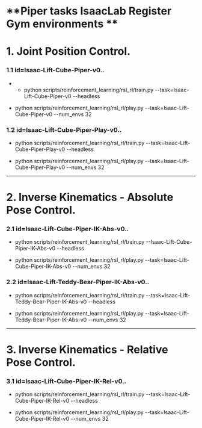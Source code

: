 # **Piper tasks IsaacLab Register Gym environments **




# **1. Joint Position Control.**

### **1.1 id=Isaac-Lift-Cube-Piper-v0..**

- - python scripts/reinforcement_learning/rsl_rl/train.py --task=Isaac-Lift-Cube-Piper-v0 --headless


- python scripts/reinforcement_learning/rsl_rl/play.py --task=Isaac-Lift-Cube-Piper-v0 --num_envs 32


### **1.2 id=Isaac-Lift-Cube-Piper-Play-v0..**


- python scripts/reinforcement_learning/rsl_rl/train.py --task=Isaac-Lift-Cube-Piper-Play-v0 --headless


- python scripts/reinforcement_learning/rsl_rl/play.py --task=Isaac-Lift-Cube-Piper-Play-v0 --num_envs 32

----------------------------------------------------


# **2. Inverse Kinematics - Absolute Pose Control.**

### **2.1 id=Isaac-Lift-Cube-Piper-IK-Abs-v0..**

- python scripts/reinforcement_learning/rsl_rl/train.py --Isaac-Lift-Cube-Piper-IK-Abs-v0 --headless


- python scripts/reinforcement_learning/rsl_rl/play.py --task=Isaac-Lift-Cube-Piper-IK-Abs-v0 --num_envs 32


### **2.2 id=Isaac-Lift-Teddy-Bear-Piper-IK-Abs-v0..**


- python scripts/reinforcement_learning/rsl_rl/train.py --task=Isaac-Lift-Teddy-Bear-Piper-IK-Abs-v0 --headless


- python scripts/reinforcement_learning/rsl_rl/play.py --task=Isaac-Lift-Teddy-Bear-Piper-IK-Abs-v0 --num_envs 32

----------------------------------------------------

# **3. Inverse Kinematics - Relative Pose Control.**

### **3.1 id=Isaac-Lift-Cube-Piper-IK-Rel-v0..**

- python scripts/reinforcement_learning/rsl_rl/train.py --task=Isaac-Lift-Cube-Piper-IK-Rel-v0 --headless


- python scripts/reinforcement_learning/rsl_rl/play.py --task=Isaac-Lift-Cube-Piper-IK-Rel-v0 --num_envs 32

